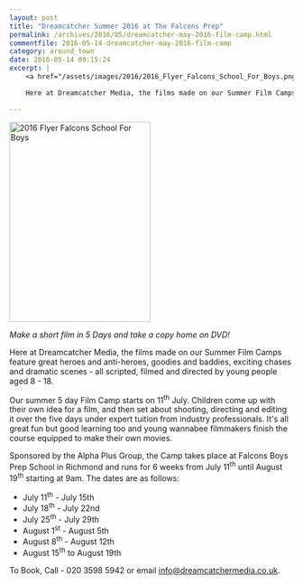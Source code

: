 ```yaml
---
layout: post
title: "Dreamcatcher Summer 2016 at The Falcons Prep"
permalink: /archives/2016/05/dreamcatcher-may-2016-film-camp.html
commentfile: 2016-05-14-dreamcatcher-may-2016-film-camp
category: around_town
date: 2016-05-14 09:15:24
excerpt: |
    <a href="/assets/images/2016/2016_Flyer_Falcons_School_For_Boys.png" title="See larger version of - 2016 Flyer Falcons School For Boys"><img src="/assets/images/2016/2016_Flyer_Falcons_School_For_Boys_thumb.png" width="150" height="212" alt="2016 Flyer Falcons School For Boys" class="photo right" /></a>

    Here at Dreamcatcher Media, the films made on our Summer Film Camps feature great heroes and anti-heroes, goodies and baddies, exciting chases and dramatic scenes - all scripted, filmed and directed by young people aged 8 - 18.

---
```


<a href="/assets/images/2016/2016_Flyer_Falcons_School_For_Boys.png" title="See larger version of - 2016 Flyer Falcons School For Boys"><img src="/assets/images/2016/2016_Flyer_Falcons_School_For_Boys_thumb.png" width="250" height="354" alt="2016 Flyer Falcons School For Boys" class="photo right" /></a>

*Make a short film in 5 Days and take a copy home on DVD!*

Here at Dreamcatcher Media, the films made on our Summer Film Camps feature great heroes and anti-heroes, goodies and baddies, exciting chases and dramatic scenes - all scripted, filmed and directed by young people aged 8 - 18.

Our summer 5 day Film Camp starts on 11<sup>th</sup> July. Children come up with their own idea for a film, and then set about shooting, directing and editing it over the five days under expert tuition from industry professionals. It's all great fun but good learning too and young wannabee filmmakers finish the course equipped to make their own movies.

Sponsored by the Alpha Plus Group, the Camp takes place at Falcons Boys Prep School in Richmond and runs for 6 weeks from July 11<sup>th</sup> until August 19<sup>th</sup> starting at 9am. The dates are as follows:

-   July 11<sup>th</sup> - July 15th
-   July 18<sup>th</sup> - July 22nd
-   July 25<sup>th</sup> - July 29th
-   August 1<sup>st</sup> - August 5th
-   August 8<sup>th</sup> - August 12th
-   August 15<sup>th</sup> to August 19th

To Book, Call - 020 3598 5942 or email <info@dreamcatchermedia.co.uk>.
